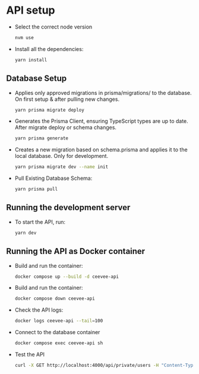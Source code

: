 # API setup

- Select the correct node version
  ```bash
  nvm use

- Install all the dependencies:
   ```bash
   yarn install

## Database Setup

- Applies only approved migrations in prisma/migrations/ to the database. On first setup & after pulling new changes.
   ```bash
   yarn prisma migrate deploy

- Generates the Prisma Client, ensuring TypeScript types are up to date. After migrate deploy or schema changes.
   ```bash
   yarn prisma generate

- Creates a new migration based on schema.prisma and applies it to the local database. Only for development.
   ```bash
   yarn prisma migrate dev --name init

- Pull Existing Database Schema:
   ```bash
   yarn prisma pull

## Running the development server

- To start the API, run:
   ```bash
   yarn dev

## Running the API as Docker container
- Build and run the container:
   ```bash
   docker compose up --build -d ceevee-api

- Build and run the container:
   ```bash
   docker compose down ceevee-api

- Check the API logs:
   ```bash
   docker logs ceevee-api --tail=100

- Connect to the database container
    ```bash
   docker compose exec ceevee-api sh

- Test the API
   ```bash
   curl -X GET http://localhost:4000/api/private/users -H "Content-Type: application/json"
   ```